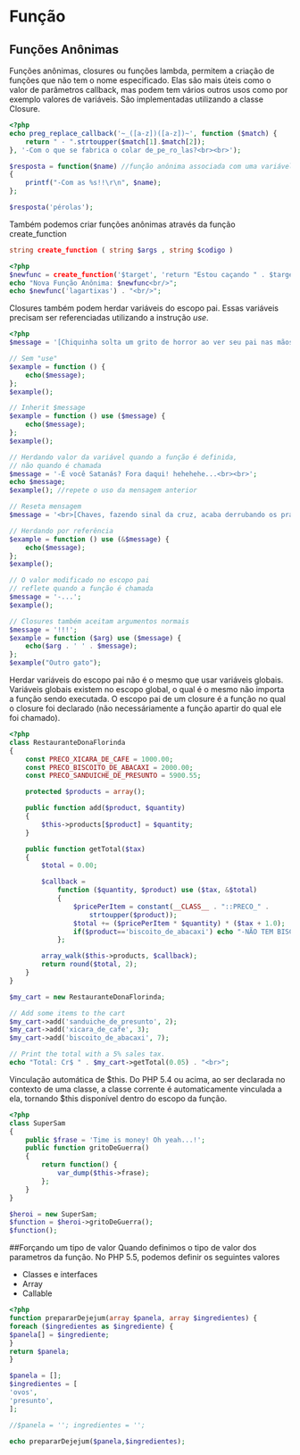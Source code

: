 # Função

## Funções Anônimas

Funções anônimas, closures ou funções lambda, permitem a criação de funções que não tem o nome especificado. Elas são mais úteis como o valor de parâmetros callback, mas podem tem vários outros usos como por exemplo valores de variáveis. São implementadas utilizando a classe Closure.

```php
<?php
echo preg_replace_callback('~_([a-z])([a-z])~', function ($match) {
    return " - ".strtoupper($match[1].$match[2]);
}, '-Com o que se fabrica o colar de_pe_ro_las?<br><br>');

$resposta = function($name) //função anônima associada com uma variável
{
    printf("-Com as %s!!\r\n", $name);
};

$resposta('pérolas');
```

Também podemos criar funções anônimas através da função create_function
```php
string create_function ( string $args , string $codigo )
```

```php
<?php
$newfunc = create_function('$target', 'return "Estou caçando " . $target ."!";');
echo "Nova Função Anônima: $newfunc<br/>";
echo $newfunc('lagartixas') . "<br/>";
```

Closures também podem herdar variáveis do escopo pai. Essas variáveis precisam ser referenciadas utilizando a instrução *use*.

```php
<?php
$message = '[Chiquinha solta um grito de horror ao ver seu pai nas mãos da bruxa do 71]<br>-Quem está aí?!<br>-Miau!<br>';

// Sem "use"
$example = function () {
    echo($message);
};
$example();

// Inherit $message
$example = function () use ($message) {
    echo($message);
};
$example();

// Herdando valor da variável quando a função é definida,
// não quando é chamada
$message = '-É você Satanás? Fora daqui! hehehehe...<br><br>';
echo $message;
$example(); //repete o uso da mensagem anterior

// Reseta mensagem
$message = '<br>[Chaves, fazendo sinal da cruz, acaba derrubando os pratos]<br>-E agora, quem está aí?!<br>';

// Herdando por referência
$example = function () use (&$message) {
    echo($message);
};
$example();

// O valor modificado no escopo pai
// reflete quando a função é chamada
$message = '-...';
$example();

// Closures também aceitam argumentos normais
$message = '!!!';
$example = function ($arg) use ($message) {
    echo($arg . ' ' . $message);
};
$example("Outro gato");
```

Herdar variáveis do escopo pai não é o mesmo que usar variáveis globais. Variáveis globais existem no escopo global, o qual é o mesmo não importa a função sendo executada. O escopo pai de um closure é a função no qual o closure foi declarado (não necessáriamente a função apartir do qual ele foi chamado).

```php
<?php
class RestauranteDonaFlorinda
{
    const PRECO_XICARA_DE_CAFE = 1000.00;
    const PRECO_BISCOITO_DE_ABACAXI = 2000.00;
    const PRECO_SANDUICHE_DE_PRESUNTO = 5900.55;

    protected $products = array();

    public function add($product, $quantity)
    {
        $this->products[$product] = $quantity;
    }

    public function getTotal($tax)
    {
        $total = 0.00;

        $callback =
            function ($quantity, $product) use ($tax, &$total)
            {
                $pricePerItem = constant(__CLASS__ . "::PRECO_" .
                    strtoupper($product));
                $total += ($pricePerItem * $quantity) * ($tax + 1.0);
				if($product=='biscoito_de_abacaxi') echo "-NÃO TEM BISCOITO!!!<br>";
            };

        array_walk($this->products, $callback);
        return round($total, 2);
    }
}

$my_cart = new RestauranteDonaFlorinda;

// Add some items to the cart
$my_cart->add('sanduiche_de_presunto', 2);
$my_cart->add('xicara_de_cafe', 3);
$my_cart->add('biscoito_de_abacaxi', 7);

// Print the total with a 5% sales tax.
echo "Total: Cr$ " . $my_cart->getTotal(0.05) . "<br>";
```

Vinculação automática de $this. Do PHP 5.4 ou acima, ao ser declarada no contexto de uma classe, a classe corrente é automaticamente vinculada a ela, tornando $this disponível dentro do escopo da função.

```php
<?php
class SuperSam
{
    public $frase = 'Time is money! Oh yeah...!';
	public function gritoDeGuerra()
    {
        return function() {
            var_dump($this->frase);
        };
    }
}

$heroi = new SuperSam;
$function = $heroi->gritoDeGuerra();
$function();
```

##Forçando um tipo de valor
Quando definimos o tipo de valor dos parametros da função. No PHP 5.5, podemos definir os seguintes valores
* Classes e interfaces
* Array
* Callable

```php
<?php
function prepararDejejum(array $panela, array $ingredientes) {
foreach ($ingredientes as $ingrediente) {
$panela[] = $ingrediente;
}
return $panela;
}

$panela = [];
$ingredientes = [
'ovos',
'presunto',
];

//$panela = ''; ingredientes = '';

echo prepararDejejum($panela,$ingredientes);
```
